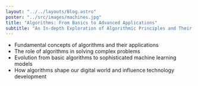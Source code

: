 ```yaml
---
layout: "../../layouts/Blog.astro"
poster: "../src/images/machines.jpg"
title: "Algorithms: From Basics to Advanced Applications"
subtitle: "An In-depth Exploration of Algorithmic Principles and Their Impact"
---
```


- Fundamental concepts of algorithms and their applications
- The role of algorithms in solving complex problems
- Evolution from basic algorithms to sophisticated machine learning models
- How algorithms shape our digital world and influence technology development

